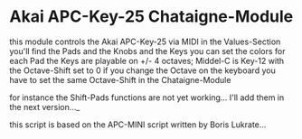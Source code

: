 # Akai APC-Key-25 Chataigne-Module

this module controls the Akai APC-Key-25 via MIDI
in the Values-Section you'll find the Pads and the Knobs and the Keys
you can set the colors for each Pad
the Keys are playable on +/- 4 octaves; Middel-C is Key-12 with the Octave-Shift set to 0
if you change the Octave on the keyboard you have to set the same Octave-Shift in the Chataigne-Module

for instance the Shift-Pads functions are not yet working...
I'll add them in the next version..._

this script is based on the APC-MINI script written by Boris Lukrate...